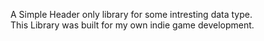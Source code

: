 A Simple Header only library for some intresting data type.</br>
This Library was built for my own indie game development.</br>
